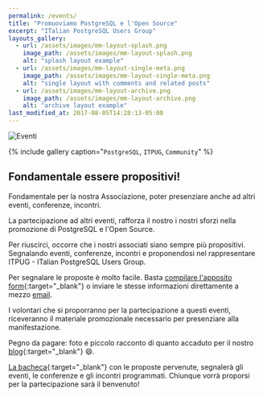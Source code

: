 ```yaml
---
permalink: /events/
title: "Promuoviamo PostgreSQL e l'Open Source"
excerpt: "ITalian PostgreSQL Users Group"
layouts_gallery:
  - url: /assets/images/mm-layout-splash.png
    image_path: /assets/images/mm-layout-splash.png
    alt: "splash layout example"
  - url: /assets/images/mm-layout-single-meta.png
    image_path: /assets/images/mm-layout-single-meta.png
    alt: "single layout with comments and related posts"
  - url: /assets/images/mm-layout-archive.png
    image_path: /assets/images/mm-layout-archive.png
    alt: "archive layout example"
last_modified_at: 2017-08-05T14:28:13-05:00
---
```


![Eventi]({{site.baseurl}}/assets/images/eventi.jpg)

{% include gallery caption="`PostgreSQL`, `ITPUG`, `Community`" %}

## Fondamentale essere propositivi!

Fondamentale per la nostra Associazione, poter presenziare anche ad altri eventi, conferenze, incontri.

La partecipazione ad altri eventi, rafforza il nostro i nostri sforzi nella promozione di PostgreSQL e l'Open Source.

Per riuscirci, occorre che i nostri associati siano sempre più propositivi. Segnalando eventi, conferenze, incontri e proponendosi nel rappresentare ITPUG - ITalian PostgreSQL Users Group.

Per segnalare le proposte è molto facile. Basta [compilare l'apposito form](https://docs.google.com/forms/d/e/1FAIpQLSdfePlsGR-HzfXJbmrrdy7O8DfEREP9SSZ-4zxSWXYOlrVg9A/viewform){:target="_blank"} o inviare le stesse informazioni direttamente a mezzo [email](mailto:info@itpug.org).

I volontari che si proporranno per la partecipazione a questi eventi, riceveranno il materiale promozionale necessario per presenziare alla manifestazione.

Pegno da pagare: foto e piccolo racconto di quanto accaduto per il nostro [blog](http://blog.itpug.org/){:target="_blank"} :smile:.

[La bacheca]({{site.baseurl}}/bacheca/){:target="_blank"} con le proposte pervenute, segnalerà gli eventi, le conferenze e gli incontri programmati. Chiunque vorrà proporsi per la partecipazione sarà il benvenuto!
